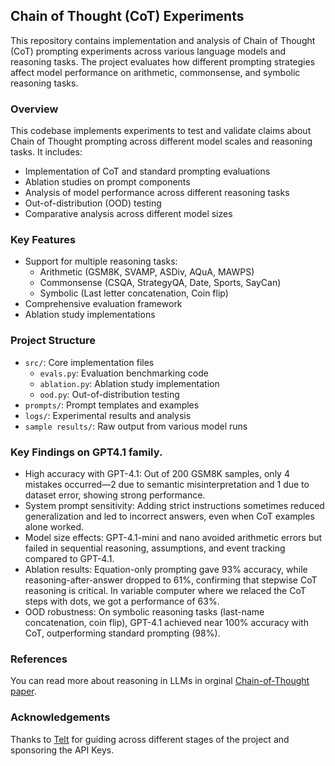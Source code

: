## Chain of Thought (CoT) Experiments

This repository contains implementation and analysis of Chain of Thought (CoT) prompting experiments across various language models and reasoning tasks. The project evaluates how different prompting strategies affect model performance on arithmetic, commonsense, and symbolic reasoning tasks.

### Overview

This codebase implements experiments to test and validate claims about Chain of Thought prompting across different model scales and reasoning tasks. It includes:

- Implementation of CoT and standard prompting evaluations
- Ablation studies on prompt components
- Analysis of model performance across different reasoning tasks
- Out-of-distribution (OOD) testing
- Comparative analysis across different model sizes

### Key Features

- Support for multiple reasoning tasks:
  - Arithmetic (GSM8K, SVAMP, ASDiv, AQuA, MAWPS)
  - Commonsense (CSQA, StrategyQA, Date, Sports, SayCan)
  - Symbolic (Last letter concatenation, Coin flip)
- Comprehensive evaluation framework
- Ablation study implementations

### Project Structure

- `src/`: Core implementation files
  - `evals.py`: Evaluation benchmarking code
  - `ablation.py`: Ablation study implementation
  - `ood.py`: Out-of-distribution testing
- `prompts/`: Prompt templates and examples
- `logs/`: Experimental results and analysis
- `sample results/`: Raw output from various model runs

### Key Findings on GPT4.1 family.

- High accuracy with GPT-4.1: Out of 200 GSM8K samples, only 4 mistakes occurred—2 due to semantic misinterpretation and 1 due to dataset error, showing strong performance.
- System prompt sensitivity: Adding strict instructions sometimes reduced generalization and led to incorrect answers, even when CoT examples alone worked.
- Model size effects: GPT-4.1-mini and nano avoided arithmetic errors but failed in sequential reasoning, assumptions, and event tracking compared to GPT-4.1.
- Ablation results: Equation-only prompting gave 93% accuracy, while reasoning-after-answer dropped to 61%, confirming that stepwise CoT reasoning is critical. In variable computer where we relaced the CoT steps with dots, we got a performance of 63%. 
- OOD robustness: On symbolic reasoning tasks (last-name concatenation, coin flip), GPT-4.1 achieved near 100% accuracy with CoT, outperforming standard prompting (98%).

### References
You can read more about reasoning in LLMs in orginal [Chain-of-Thought paper](https://arxiv.org/abs/2201.11903).

### Acknowledgements
Thanks to [Telt](https://x.com/twofifteenam) for guiding across different stages of the project and sponsoring the API Keys.
